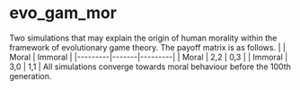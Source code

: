 # evo_gam_mor
Two simulations that may explain the origin of human morality within the framework of evolutionary game theory.
The payoff matrix is as follows.
|         | Moral | Immoral |
|---------|-------|---------|
| Moral   | 2,2   | 0,3     |
| Immoral | 3,0   | 1,1     |
All simulations converge towards moral behaviour before the 100th generation.
